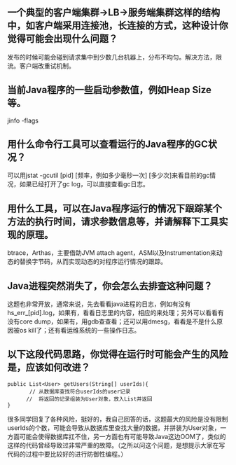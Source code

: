 
## 一个典型的客户端集群->LB->服务端集群这样的结构中，如客户端采用连接池，长连接的方式，这种设计你觉得可能会出现什么问题？

发布的时候可能会碰到请求集中到少数几台机器上，分布不均匀。解决方法，限流。客户端改重试机制。

## 当前Java程序的一些启动参数值，例如Heap Size等。

jinfo -flags

## 用什么命令行工具可以查看运行的Java程序的GC状况？

可以用jstat -gcutil [pid] [频率，例如多少毫秒一次] [多少次]来看目前的gc情况，如果已经打开了gc log，可以直接查看gc日志。

## 用什么工具，可以在Java程序运行的情况下跟踪某个方法的执行时间，请求参数信息等，并请解释下工具实现的原理。

btrace，Arthas，主要借助JVM attach agent，ASM以及Instrumentation来动态的替换字节码，从而实现动态的对程序运行情况的跟踪。

## Java进程突然消失了，你会怎么去排查这种问题？

这题也非常开放，通常来说，先去看看java进程的日志，例如有没有hs_err_[pid].log，如果有，看看日志里的内容，相应的来处理；另外可以看看有没有core dump，如果有，用gdb查查看；还可以用dmesg，看看是不是什么原因被os kill了；还有看运维系统的一些操作日志。

## 以下这段代码思路，你觉得在运行时可能会产生的风险是，应该如何改进？

```
public List<User> getUsers(String[] userIds){
       // 从数据库查找符合userIds的user记录
      //  将返回的记录组装为User对象，放入List并返回
}
```
很多同学回复了各种风险，挺好的，我自己回答的话，这题最大的风险是没有限制userIds的个数，可能会导致从数据库里查找大量的数据，并拼装为User对象，一方面可能会使得数据库扛不住，另一方面也有可能导致Java这边OOM了，类似的这样的代码曾经导致过非常严重的故障。（之所以问这个问题，是想提示大家在写代码的过程中要比较好的进行防御性编程。）